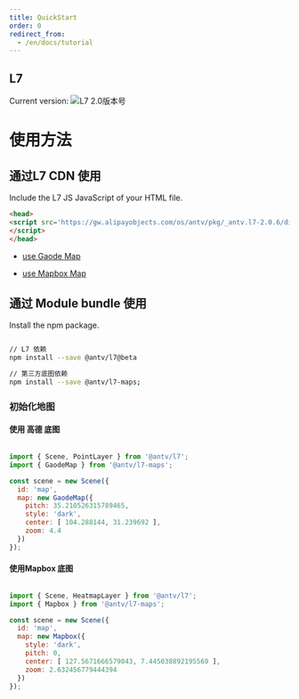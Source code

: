 ```yaml
---
title: QuickStart
order: 0
redirect_from:
  - /en/docs/tutorial
---
```


## L7 

Current version:  ![L7 2.0版本号](https://badgen.net/npm/v/@antv/l7/beta)

# 使用方法


##   通过L7 CDN 使用

Include the L7 JS JavaScript  <head> of your HTML file.

```html
<head>
<script src='https://gw.alipayobjects.com/os/antv/pkg/_antv.l7-2.0.6/dist/l7.js'>
</script>
</head>
```

- [use Gaode Map](../map/amap.en.md)

- [use Mapbox Map ](../map/mapbox.en.md)


## 通过 Module  bundle 使用

Install the npm package.

```bash

// L7 依赖
npm install --save @antv/l7@beta

// 第三方底图依赖
npm install --save @antv/l7-maps;

```

### 初始化地图

#### 使用 高德 底图

```javascript

import { Scene, PointLayer } from '@antv/l7';
import { GaodeMap } from '@antv/l7-maps';

const scene = new Scene({
  id: 'map',
  map: new GaodeMap({
    pitch: 35.210526315789465,
    style: 'dark',
    center: [ 104.288144, 31.239692 ],
    zoom: 4.4
  })
});
```

#### 使用Mapbox 底图

```javascript

import { Scene, HeatmapLayer } from '@antv/l7';
import { Mapbox } from '@antv/l7-maps';

const scene = new Scene({
  id: 'map',
  map: new Mapbox({
    style: 'dark',
    pitch: 0,
    center: [ 127.5671666579043, 7.445038892195569 ],
    zoom: 2.632456779444394
  })
});

```

